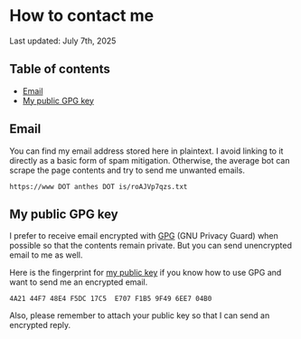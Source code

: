 # How to contact me

Last updated: July 7th, 2025

## Table of contents

<!-- mtoc-start -->

- [Email](#email)
- [My public GPG key](#my-public-gpg-key)

<!-- mtoc-end -->

## Email

You can find my email address stored here in plaintext. I avoid linking
to it directly as a basic form of spam mitigation. Otherwise, the
average bot can scrape the page contents and try to send me unwanted
emails.

    https://www DOT anthes DOT is/roAJVp7qzs.txt

## My public GPG key

I prefer to receive email encrypted with [GPG](https://www.gnupg.org/)
(GNU Privacy Guard) when possible so that the contents remain private.
But you can send unencrypted email to me as well.

Here is the fingerprint for [my public
key](/pubkeys/F1B59F496EE704B0.asc) if you know how to
use GPG and want to send me an encrypted email.

    4A21 44F7 48E4 F5DC 17C5  E707 F1B5 9F49 6EE7 04B0

Also, please remember to attach your public key so that I can send an
encrypted reply.
